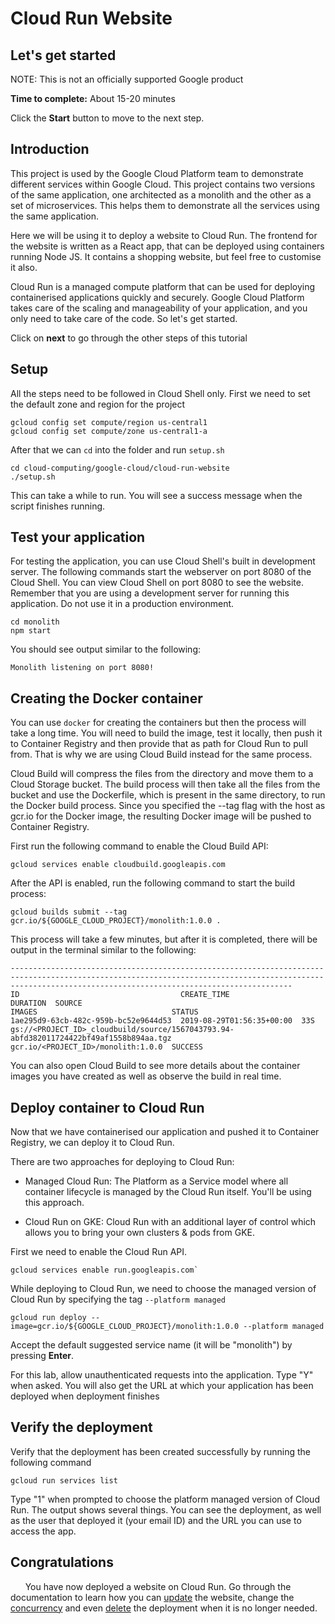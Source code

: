 # Cloud Run Website

## Let's get started

NOTE: This is not an officially supported Google product


**Time to complete:** About 15-20 minutes


Click the **Start** button to move to the next step.


## Introduction

This project is used by the Google Cloud Platform team to demonstrate different services within Google Cloud. This project contains two versions of the same application, one architected as a monolith and the other as a set of microservices. This helps them to demonstrate all the services using the same application. &nbsp;

Here we will be using it to deploy a website to Cloud Run. The frontend for the website is written as a React app, that can be deployed using containers running Node JS. It contains a shopping website, but feel free to customise it also. 

Cloud Run is a managed compute platform that can be used for deploying containerised applications quickly and securely. Google Cloud Platform takes care of the scaling and manageability of your application, and you only need to take care of the code. So let's get started. 

Click on **next** to go through the other steps of this tutorial

## Setup

All the steps need to be followed in Cloud Shell only. First we need to set the default zone and region for the project &nbsp;
```
gcloud config set compute/region us-central1
gcloud config set compute/zone us-central1-a
```

After that we can `cd` into the folder and run `setup.sh`
```
cd cloud-computing/google-cloud/cloud-run-website
./setup.sh
```

This can take a while to run. You will see a success message when the script finishes running.

## Test your application

For testing the application, you can use Cloud Shell's built in development server. The following commands start the webserver on port 8080 of the Cloud Shell. You can view Cloud Shell on port 8080 to see the website. Remember that you are using a development server for running this application. Do not use it in a production environment.
```
cd monolith
npm start
```

You should see output similar to the following:
```
Monolith listening on port 8080!
```

## Creating the Docker container

You can use `docker` for creating the containers but then the process will take a long time. You will need to build the image, test it locally, then push it to Container Registry and then provide that as path for Cloud Run to pull from. That is why we are using Cloud Build instead for the same process.

Cloud Build will compress the files from the directory and move them to a Cloud Storage bucket. The build process will then take all the files from the bucket and use the Dockerfile, which is present in the same directory, to run the Docker build process. Since you specified the --tag flag with the host as gcr.io for the Docker image, the resulting Docker image will be pushed to Container Registry.

First run the following command to enable the Cloud Build API:
```
gcloud services enable cloudbuild.googleapis.com
```

After the API is enabled, run the following command to start the build process:
```
gcloud builds submit --tag gcr.io/${GOOGLE_CLOUD_PROJECT}/monolith:1.0.0 .
```

This process will take a few minutes, but after it is completed, there will be output in the terminal similar to the following:
```
-----------------------------------------------------------------------------------------------------------------------------------------------------------------------------------------------------------
ID                                    CREATE_TIME                DURATION  SOURCE                                                                                  IMAGES                              STATUS
1ae295d9-63cb-482c-959b-bc52e9644d53  2019-08-29T01:56:35+00:00  33S       gs://<PROJECT_ID>_cloudbuild/source/1567043793.94-abfd382011724422bf49af1558b894aa.tgz  gcr.io/<PROJECT_ID>/monolith:1.0.0  SUCCESS

```

You can also open Cloud Build to see more details about the container images you have created as well as observe the build in real time.

## Deploy container to Cloud Run
Now that we have containerised our application and pushed it to Container Registry, we can deploy it to Cloud Run.

There are two approaches for deploying to Cloud Run:

+ Managed Cloud Run: The Platform as a Service model where all container lifecycle is managed by the Cloud Run itself. You'll be using this approach.

+ Cloud Run on GKE: Cloud Run with an additional layer of control which allows you to bring your own clusters & pods from GKE.

First we need to enable the Cloud Run API. &nbsp;
```
gcloud services enable run.googleapis.com`
```

While deploying to Cloud Run, we need to choose the managed version of Cloud Run by specifying the tag `--platform managed`
```
gcloud run deploy --image=gcr.io/${GOOGLE_CLOUD_PROJECT}/monolith:1.0.0 --platform managed
```

Accept the default suggested service name (it will be "monolith") by pressing **Enter**.

For this lab, allow unauthenticated requests into the application. Type "Y" when asked. You will also get the URL at which your application has been deployed when deployment finishes

## Verify the deployment
Verify that the deployment has been created successfully by running the following command
```
gcloud run services list
```

Type "1" when prompted to choose the platform managed version of Cloud Run. The output shows several things. You can see the deployment, as well as the user that deployed it (your email ID) and the URL you can use to access the app.

## Congratulations 
&nbsp;
<walkthrough-conclusion-trophy></walkthrough-conclusion-trophy>
&nbsp;&nbsp;&nbsp;
You have now deployed a website on Cloud Run. Go through the documentation to learn how you can [update](https://cloud.google.com/run/docs/rollouts-rollbacks-traffic-migration) the website, change the [concurrency](https://cloud.google.com/run/docs/configuring/concurrency) and even [delete](https://cloud.google.com/run/docs/managing/services#delete) the deployment when it is no longer needed.
